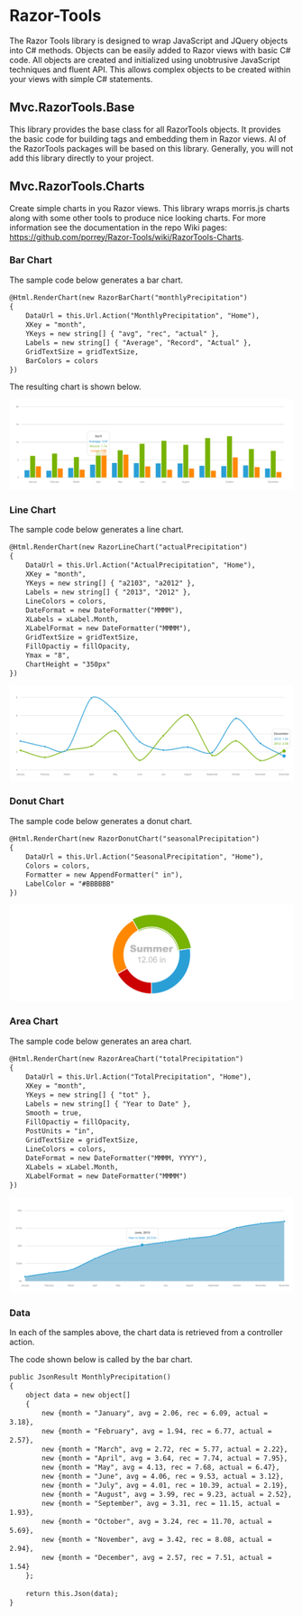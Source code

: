 # Razor-Tools
The Razor Tools library is designed to wrap JavaScript and JQuery objects into C# methods. Objects can be easily added to Razor views with basic C# code. All objects are created and initialized using unobtrusive JavaScript techniques and fluent API. This allows complex objects to be created within your views with simple C# statements.

## Mvc.RazorTools.Base
This library provides the base class for all RazorTools objects. It provides the basic code for building tags and embedding them in Razor views. Al of the RazorTools packages will be based on this library. Generally, you will not add this library directly to your project.

## Mvc.RazorTools.Charts
Create simple charts in you Razor views. This library wraps morris.js charts along with some other tools to produce nice looking charts. For more information see the documentation in the repo Wiki pages: https://github.com/porrey/Razor-Tools/wiki/RazorTools-Charts.

### Bar Chart
The sample code below generates a bar chart.

	@Html.RenderChart(new RazorBarChart("monthlyPrecipitation")
	{
		DataUrl = this.Url.Action("MonthlyPrecipitation", "Home"),
		XKey = "month",
		YKeys = new string[] { "avg", "rec", "actual" },
		Labels = new string[] { "Average", "Record", "Actual" },
		GridTextSize = gridTextSize,
		BarColors = colors
	})

The resulting chart is shown below.

![Bar Chart](https://github.com/porrey/Razor-Tools/raw/master/Images/chart-sample-1.png)

### Line Chart
The sample code below generates a line chart.

	@Html.RenderChart(new RazorLineChart("actualPrecipitation")
	{
		DataUrl = this.Url.Action("ActualPrecipitation", "Home"),
		XKey = "month",
		YKeys = new string[] { "a2103", "a2012" },
		Labels = new string[] { "2013", "2012" },
		LineColors = colors,
		DateFormat = new DateFormatter("MMMM"),
		XLabels = xLabel.Month,
		XLabelFormat = new DateFormatter("MMMM"),
		GridTextSize = gridTextSize,
		FillOpactiy = fillOpacity,
		Ymax = "8",
		ChartHeight = "350px"
	})

![Line Chart](https://github.com/porrey/Razor-Tools/raw/master/Images/chart-sample-2.png)

### Donut Chart
The sample code below generates a donut chart.

	@Html.RenderChart(new RazorDonutChart("seasonalPrecipitation")
	{
		DataUrl = this.Url.Action("SeasonalPrecipitation", "Home"),
		Colors = colors,
		Formatter = new AppendFormatter(" in"),
		LabelColor = "#BBBBBB"
	})

![Donut Chart](https://github.com/porrey/Razor-Tools/raw/master/Images/chart-sample-3.png)

### Area Chart
The sample code below generates an area chart.

	@Html.RenderChart(new RazorAreaChart("totalPrecipitation")
	{
		DataUrl = this.Url.Action("TotalPrecipitation", "Home"),
		XKey = "month",
		YKeys = new string[] { "tot" },
		Labels = new string[] { "Year to Date" },
		Smooth = true,
		FillOpactiy = fillOpacity,
		PostUnits = "in",
		GridTextSize = gridTextSize,
		LineColors = colors,
		DateFormat = new DateFormatter("MMMM, YYYY"),
		XLabels = xLabel.Month,
		XLabelFormat = new DateFormatter("MMMM")
	})

![Area Chart](https://github.com/porrey/Razor-Tools/raw/master/Images/chart-sample-4.png)

### Data

In each of the samples above, the chart data is retrieved from a controller action.

The code shown below is called by the bar chart.

	public JsonResult MonthlyPrecipitation()
	{
		object data = new object[]
		{
			new {month = "January", avg = 2.06, rec = 6.09, actual = 3.18},
			new {month = "February", avg = 1.94, rec = 6.77, actual = 2.57},
			new {month = "March", avg = 2.72, rec = 5.77, actual = 2.22},
			new {month = "April", avg = 3.64, rec = 7.74, actual = 7.95},
			new {month = "May", avg = 4.13, rec = 7.68, actual = 6.47},
			new {month = "June", avg = 4.06, rec = 9.53, actual = 3.12},
			new {month = "July", avg = 4.01, rec = 10.39, actual = 2.19},
			new {month = "August", avg = 3.99, rec = 9.23, actual = 2.52},
			new {month = "September", avg = 3.31, rec = 11.15, actual = 1.93},
			new {month = "October", avg = 3.24, rec = 11.70, actual = 5.69},
			new {month = "November", avg = 3.42, rec = 8.08, actual = 2.94},
			new {month = "December", avg = 2.57, rec = 7.51, actual = 1.54}
		};
	
		return this.Json(data);
	}
